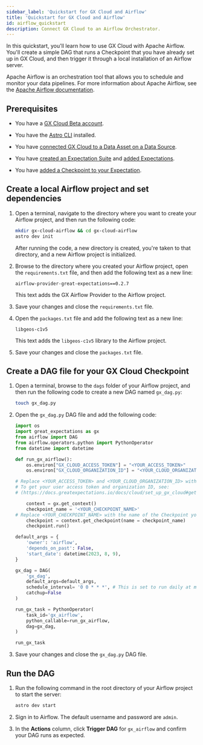 ```yaml
---
sidebar_label: 'Quickstart for GX Cloud and Airflow'
title: 'Quickstart for GX Cloud and Airflow'
id: airflow_quickstart
description: Connect GX Cloud to an Airflow Orchestrator.
---
```


In this quickstart, you'll learn how to use GX Cloud with Apache Airflow. You'll create a simple DAG that runs a Checkpoint that you have already set up in GX Cloud, and then trigger it through a local installation of an Airflow server.

Apache Airflow is an orchestration tool that allows you to schedule and monitor your data pipelines. For more information about Apache Airflow, see the [Apache Airflow documentation](https://airflow.apache.org/docs/apache-airflow/stable/index.html). 

## Prerequisites

- You have a [GX Cloud Beta account](https://greatexpectations.io/cloud).

- You have the [Astro CLI](https://docs.astronomer.io/astro/cli/overview) installed.

- You have [connected GX Cloud to a Data Asset on a Data Source](/docs/cloud/data_assets/manage_data_assets#create-a-data-asset).

- You have [created an Expectation Suite](/docs/cloud/expectation_suites/manage_expectation_suites) and [added Expectations](/docs/cloud/expectations/manage_expectations#create-an-expectation).

- You have [added a Checkpoint to your Expectation](/docs/cloud/checkpoints/manage_checkpoints#add-a-checkpoint).


## Create a local Airflow project and set dependencies

1. Open a terminal, navigate to the directory where you want to create your Airflow project, and then run the following code:

    ```bash title="Terminal input"
    mkdir gx-cloud-airflow && cd gx-cloud-airflow
    astro dev init
    ```
    After running the code, a new directory is created, you're taken to that directory, and a new Airflow project is initialized.

2. Browse to the directory where you created your Airflow project, open the `requirements.txt` file, and then add the following text as a new line: 

    ```
    airflow-provider-great-expectations==0.2.7
    ```

    This text adds the GX Airflow Provider to the Airflow project.
    
3. Save your changes and close the `requirements.txt` file.

4. Open the `packages.txt` file and add the following text as a new line:

    ```
    libgeos-c1v5
    ```
    This text adds the `libgeos-c1v5` library to the Airflow project.

5. Save your changes and close the `packages.txt` file.

## Create a DAG file for your GX Cloud Checkpoint

1. Open a terminal, browse to the `dags` folder of your Airflow project, and then run the following code to create a new DAG named `gx_dag.py`:

    ```bash title="Terminal input"
    touch gx_dag.py
    ```

2. Open the `gx_dag.py` DAG file and add the following code:

    ```python 
    import os
    import great_expectations as gx
    from airflow import DAG
    from airflow.operators.python import PythonOperator
    from datetime import datetime

    def run_gx_airflow():
        os.environ["GX_CLOUD_ACCESS_TOKEN"] = "<YOUR_ACCESS_TOKEN>"
        os.environ["GX_CLOUD_ORGANIZATION_ID"] = "<YOUR_CLOUD_ORGANIZATION_ID>"

    # Replace <YOUR_ACCESS_TOKEN> and <YOUR_CLOUD_ORGANIZATION_ID> with your credentials.
    # To get your user access token and organization ID, see:
    # (https://docs.greatexpectations.io/docs/cloud/set_up_gx_cloud#get-your-user-access-token-and-organization-id).

        context = gx.get_context()
        checkpoint_name = '<YOUR_CHECKPOINT_NAME>' 
    # Replace <YOUR_CHECKPOINT_NAME> with the name of the Checkpoint you'd like to run.
        checkpoint = context.get_checkpoint(name = checkpoint_name)
        checkpoint.run()

    default_args = {
        'owner': 'airflow',
        'depends_on_past': False,
        'start_date': datetime(2023, 8, 9),  
    }

    gx_dag = DAG(
        'gx_dag',  
        default_args=default_args,
        schedule_interval= '0 0 * * *', # This is set to run daily at midnight. Adjust as needed.
        catchup=False
    )

    run_gx_task = PythonOperator(
        task_id='gx_airflow',
        python_callable=run_gx_airflow,
        dag=gx_dag,
    )

    run_gx_task
    ```

3. Save your changes and close the `gx_dag.py` DAG file.

## Run the DAG

1. Run the following command in the root directory of your Airflow project to start the server:

    ```bash title="Terminal input"
    astro dev start
    ```

2. Sign in to Airflow. The default username and password are `admin`.

3. In the **Actions** column, click **Trigger DAG** for `gx_airflow` and confirm your DAG runs as expected.